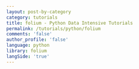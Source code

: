```yaml
---
layout: post-by-category
category: tutorials
title: folium - Python Data Intensive Tutorials
permalink: /tutorials/python/folium
comments: 'false'
author_profile: 'false'
language: python
library: folium
langSide: 'true'
---
```

